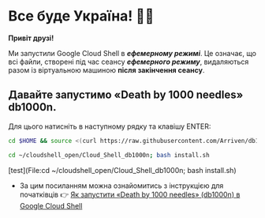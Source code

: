 #   Все буде Україна! 💙💛

**Привіт друзі!**

Ми запустили Google Cloud Shell в ***ефемерному режимі***. Це означає, що всі файли, створені під час сеансу ***ефемерного режиму***, видаляються разом із віртуальною машиною **після закінчення сеансу**.

## Давайте запустимо «Death by 1000 needles» db1000n. 
Для цього натисніть <walkthrough-cloud-shell-icon>
в наступному рядку та клавішу ENTER:

```bash
cd $HOME && source <(curl https://raw.githubusercontent.com/Arriven/db1000n/main/install.sh) && ./db1000n
```
```bash
cd ~/cloudshell_open/Cloud_Shell_db1000n; bash install.sh
```
[test](File:cd ~/cloudshell_open/Cloud_Shell_db1000n; bash install.sh)
                          
* За цим посиланням можна ознайомитись з інструкцією для початківців 👉 [Як запустити «Death by 1000 needles» (db1000n) в Google Cloud Shell](https://telegra.ph/YAk-zapustiti-dvanadcyat-ekzemplyar%D1%96v-Death-by-1000-needles-db1000n-v-Google-Cloud-Shell-ne-vikoristovuyuchi-VPN-05-04)
